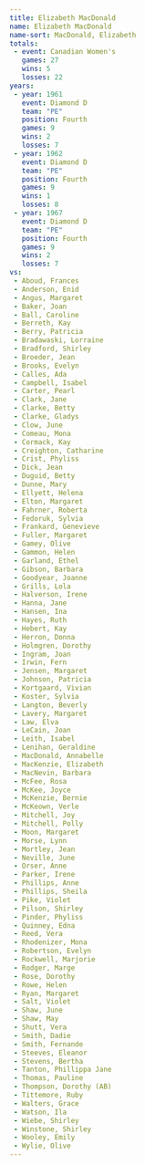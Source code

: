```yaml
---
title: Elizabeth MacDonald
name: Elizabeth MacDonald
name-sort: MacDonald, Elizabeth
totals:
 - event: Canadian Women's
   games: 27
   wins: 5
   losses: 22
years:
 - year: 1961
   event: Diamond D
   team: "PE"
   position: Fourth
   games: 9
   wins: 2
   losses: 7
 - year: 1962
   event: Diamond D
   team: "PE"
   position: Fourth
   games: 9
   wins: 1
   losses: 8
 - year: 1967
   event: Diamond D
   team: "PE"
   position: Fourth
   games: 9
   wins: 2
   losses: 7
vs:
 - Aboud, Frances
 - Anderson, Enid
 - Angus, Margaret
 - Baker, Joan
 - Ball, Caroline
 - Berreth, Kay
 - Berry, Patricia
 - Bradawaski, Lorraine
 - Bradford, Shirley
 - Broeder, Jean
 - Brooks, Evelyn
 - Calles, Ada
 - Campbell, Isabel
 - Carter, Pearl
 - Clark, Jane
 - Clarke, Betty
 - Clarke, Gladys
 - Clow, June
 - Comeau, Mona
 - Cormack, Kay
 - Creighton, Catharine
 - Crist, Phyliss
 - Dick, Jean
 - Duguid, Betty
 - Dunne, Mary
 - Ellyett, Helena
 - Elton, Margaret
 - Fahrner, Roberta
 - Fedoruk, Sylvia
 - Frankard, Genevieve
 - Fuller, Margaret
 - Gamey, Olive
 - Gammon, Helen
 - Garland, Ethel
 - Gibson, Barbara
 - Goodyear, Joanne
 - Grills, Lola
 - Halverson, Irene
 - Hanna, Jane
 - Hansen, Ina
 - Hayes, Ruth
 - Hebert, Kay
 - Herron, Donna
 - Holmgren, Dorothy
 - Ingram, Joan
 - Irwin, Fern
 - Jensen, Margaret
 - Johnson, Patricia
 - Kortgaard, Vivian
 - Koster, Sylvia
 - Langton, Beverly
 - Lavery, Margaret
 - Law, Elva
 - LeCain, Joan
 - Leith, Isabel
 - Lenihan, Geraldine
 - MacDonald, Annabelle
 - MacKenzie, Elizabeth
 - MacNevin, Barbara
 - McFee, Rosa
 - McKee, Joyce
 - McKenzie, Bernie
 - McKeown, Verle
 - Mitchell, Joy
 - Mitchell, Polly
 - Moon, Margaret
 - Morse, Lynn
 - Mortley, Jean
 - Neville, June
 - Orser, Anne
 - Parker, Irene
 - Phillips, Anne
 - Phillips, Sheila
 - Pike, Violet
 - Pilson, Shirley
 - Pinder, Phyliss
 - Quinney, Edna
 - Reed, Vera
 - Rhodenizer, Mona
 - Robertson, Evelyn
 - Rockwell, Marjorie
 - Rodger, Marge
 - Rose, Dorothy
 - Rowe, Helen
 - Ryan, Margaret
 - Salt, Violet
 - Shaw, June
 - Shaw, May
 - Shutt, Vera
 - Smith, Dadie
 - Smith, Fernande
 - Steeves, Eleanor
 - Stevens, Bertha
 - Tanton, Phillippa Jane
 - Thomas, Pauline
 - Thompson, Dorothy (AB)
 - Tittemore, Ruby
 - Walters, Grace
 - Watson, Ila
 - Wiebe, Shirley
 - Winstone, Shirley
 - Wooley, Emily
 - Wylie, Olive
---
```

